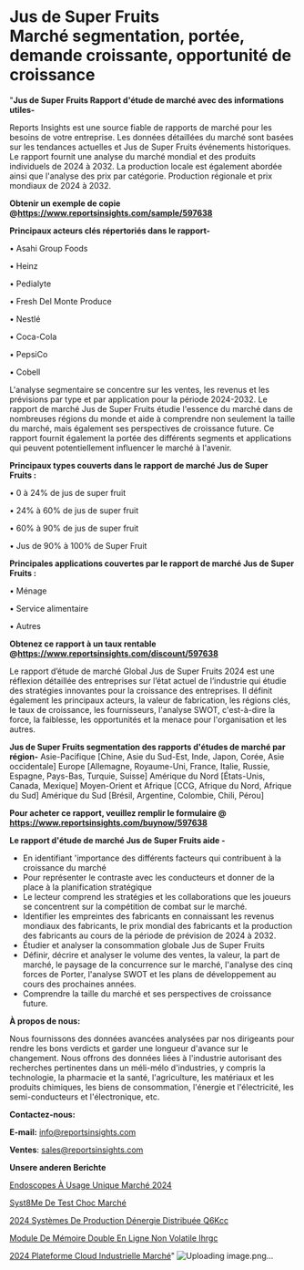 # Jus de Super Fruits Marché segmentation, portée, demande croissante, opportunité de croissance

"<strong>Jus de Super Fruits Rapport d'étude de marché avec des informations utiles-</strong>

Reports Insights est une source fiable de rapports de marché pour les besoins de votre entreprise. Les données détaillées du marché sont basées sur les tendances actuelles et Jus de Super Fruits événements historiques. Le rapport fournit une analyse du marché mondial et des produits individuels de 2024 à 2032. La production locale est également abordée ainsi que l'analyse des prix par catégorie. Production régionale et prix mondiaux de 2024 à 2032.

<strong><b>Obtenir un exemple de copie @</b></strong><a href=https://www.reportsinsights.com/sample/597638><strong><b>https://www.reportsinsights.com/sample/597638</b></strong></a>

<b>Principaux acteurs clés répertoriés dans le rapport-</b>

<b> </b>• Asahi Group Foods

• Heinz

• Pedialyte

• Fresh Del Monte Produce

• Nestlé

• Coca-Cola

• PepsiCo

• Cobell

L'analyse segmentaire se concentre sur les ventes, les revenus et les prévisions par type et par application pour la période 2024-2032. Le rapport de marché Jus de Super Fruits étudie l'essence du marché dans de nombreuses régions du monde et aide à comprendre non seulement la taille du marché, mais également ses perspectives de croissance future. Ce rapport fournit également la portée des différents segments et applications qui peuvent potentiellement influencer le marché à l'avenir.

<strong>Principaux types couverts dans le rapport de marché Jus de Super Fruits :</strong>

• 0 à 24% de jus de super fruit

• 24% à 60% de jus de super fruit

• 60% à 90% de jus de super fruit

• Jus de 90% à 100% de Super Fruit

<strong>Principales applications couvertes par le rapport de marché Jus de Super Fruits :</strong>

• Ménage

• Service alimentaire

• Autres

<strong><b>Obtenez ce rapport à un taux rentable @</b></strong><a href=https://www.reportsinsights.com/discount/597638><strong><b>https://www.reportsinsights.com/discount/597638</b></strong></a>

Le rapport d’étude de marché Global Jus de Super Fruits 2024 est une réflexion détaillée des entreprises sur l’état actuel de l’industrie qui étudie des stratégies innovantes pour la croissance des entreprises. Il définit également les principaux acteurs, la valeur de fabrication, les régions clés, le taux de croissance, les fournisseurs, l'analyse SWOT, c'est-à-dire la force, la faiblesse, les opportunités et la menace pour l'organisation et les autres.

<strong>Jus de Super Fruits segmentation des rapports d'études de marché par région-</strong>
Asie-Pacifique [Chine, Asie du Sud-Est, Inde, Japon, Corée, Asie occidentale]
Europe [Allemagne, Royaume-Uni, France, Italie, Russie, Espagne, Pays-Bas, Turquie, Suisse]
Amérique du Nord [États-Unis, Canada, Mexique]
Moyen-Orient et Afrique [CCG, Afrique du Nord, Afrique du Sud]
Amérique du Sud [Brésil, Argentine, Colombie, Chili, Pérou]

<strong>Pour acheter ce rapport, veuillez remplir le formulaire @   <a href=https://www.reportsinsights.com/buynow/597638>https://www.reportsinsights.com/buynow/597638</a></strong>

<strong>Le rapport d'étude de marché Jus de Super Fruits aide -</strong>
<ul>
  <li>En identifiant 'importance des différents facteurs qui contribuent à la croissance du marché</li>
  <li>Pour représenter le contraste avec les conducteurs et donner de la place à la planification stratégique</li>
  <li>Le lecteur comprend les stratégies et les collaborations que les joueurs se concentrent sur la compétition de combat sur le marché.</li>
  <li>Identifier les empreintes des fabricants en connaissant les revenus mondiaux des fabricants, le prix mondial des fabricants et la production des fabricants au cours de la période de prévision de 2024 à 2032.</li>
  <li>Étudier et analyser la consommation globale Jus de Super Fruits</li>
  <li>Définir, décrire et analyser le volume des ventes, la valeur, la part de marché, le paysage de la concurrence sur le marché, l'analyse des cinq forces de Porter, l'analyse SWOT et les plans de développement au cours des prochaines années.</li>
  <li>Comprendre la taille du marché et ses perspectives de croissance future.</li>
</ul>
<strong>À propos de nous:</strong>

Nous fournissons des données avancées analysées par nos dirigeants pour rendre les bons verdicts et garder une longueur d'avance sur le changement. Nous offrons des données liées à l'industrie autorisant des recherches pertinentes dans un méli-mélo d'industries, y compris la technologie, la pharmacie et la santé, l'agriculture, les matériaux et les produits chimiques, les biens de consommation, l'énergie et l'électricité, les semi-conducteurs et l'électronique, etc.

<strong>Contactez-nous:</strong>

<strong>E-mail:</strong> <a href=mailto:info@reportsinsights.com>info@reportsinsights.com</a>

<strong>Ventes</strong>: <a href=mailto:sales@reportsinsights.com>sales@reportsinsights.com</a>

<strong>Unsere anderen Berichte</strong>

<a href=https://www.linkedin.com/pulse/endoscopes-à-usage-unique-marché-rapport-2032-vue-ka9zc/>Endoscopes À Usage Unique Marché 2024</a>

<a href=https://www.linkedin.com/pulse/syst%C3%A8me-de-test-choc-march%C3%A9-2024-demande-83s6c/>Syst8Me De Test Choc Marché</a>

<a href=https://www.linkedin.com/pulse/2024-systèmes-de-production-dénergie-distribuée-q6kcc/>2024 Systèmes De Production Dénergie Distribuée Q6Kcc</a>

<a href=https://www.linkedin.com/pulse/module-de-mémoire-double-en-ligne-non-volatile-ihrgc/>Module De Mémoire Double En Ligne Non Volatile Ihrgc</a>

<a href=https://www.linkedin.com/pulse/2024-plateforme-cloud-industrielle-march%C3%A9-qdsac/>2024 Plateforme Cloud Industrielle Marché</a>"
![Uploading image.png…]()
